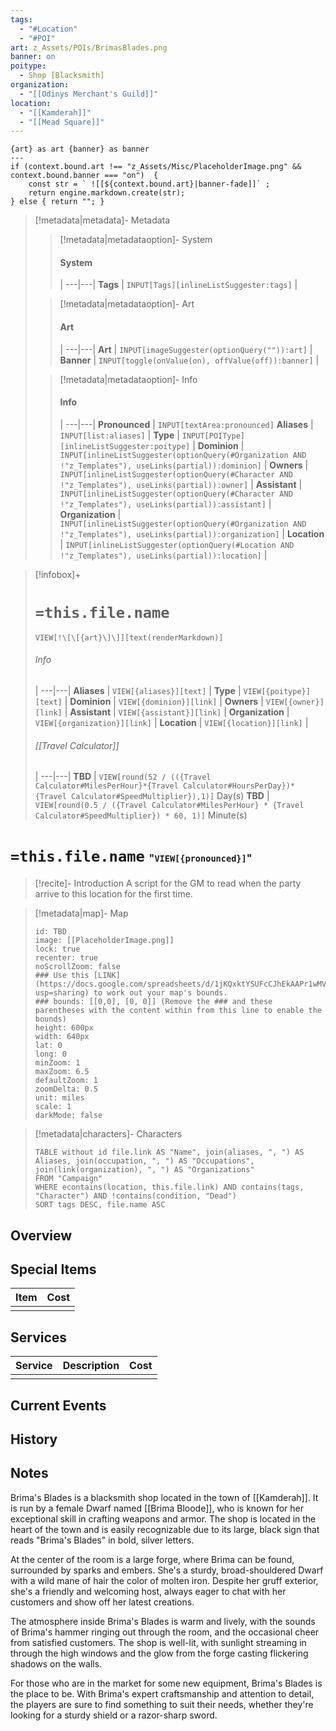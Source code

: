 ```yaml
---
tags:
  - "#Location"
  - "#POI"
art: z_Assets/POIs/BrimasBlades.png
banner: on
poitype:
  - Shop [Blacksmith]
organization:
  - "[[Odinys Merchant's Guild]]"
location:
  - "[[Kamderah]]"
  - "[[Mead Square]]"
---
```


```meta-bind-js-view 
{art} as art {banner} as banner
--- 
if (context.bound.art !== "z_Assets/Misc/PlaceholderImage.png" && context.bound.banner === "on")  { 
    const str = ` ![[${context.bound.art}|banner-fade]]` ;
    return engine.markdown.create(str); 
} else { return ""; }
```

> [!metadata|metadata]- Metadata 
>> [!metadata|metadataoption]- System
>> #### System
>>  |
>> ---|---|
> **Tags** | `INPUT[Tags][inlineListSuggester:tags]` |
>
>> [!metadata|metadataoption]- Art
>> #### Art
>>  |
>> ---|---|
> **Art** | `INPUT[imageSuggester(optionQuery("")):art]` |
> **Banner** | `INPUT[toggle(onValue(on), offValue(off)):banner]` |
>
>> [!metadata|metadataoption]- Info
>> #### Info
>>  |
>> ---|---|
>> **Pronounced** |  `INPUT[textArea:pronounced]`
>> **Aliases** | `INPUT[list:aliases]` |
>> **Type** | `INPUT[POIType][inlineListSuggester:poitype]` |
>> **Dominion** | `INPUT[inlineListSuggester(optionQuery(#Organization AND !"z_Templates"), useLinks(partial)):dominion]` |
>> **Owners** | `INPUT[inlineListSuggester(optionQuery(#Character AND !"z_Templates"), useLinks(partial)):owner]` |
>> **Assistant** | `INPUT[inlineListSuggester(optionQuery(#Character AND !"z_Templates"), useLinks(partial)):assistant]` |
>> **Organization** | `INPUT[inlineListSuggester(optionQuery(#Organization AND !"z_Templates"), useLinks(partial)):organization]` |
>> **Location** | `INPUT[inlineListSuggester(optionQuery(#Location AND !"z_Templates"), useLinks(partial)):location]` |

> [!infobox]+
> # `=this.file.name`
> `VIEW[!\[\[{art}\]\]][text(renderMarkdown)]`
> ###### Info
>  |
> ---|---|
> **Aliases** | `VIEW[{aliases}][text]` |
> **Type** | `VIEW[{poitype}][text]` |
> **Dominion** | `VIEW[{dominion}][link]` |
> **Owners** | `VIEW[{owner}][link]` |
> **Assistant** | `VIEW[{assistant}][link]` |
> **Organization** | `VIEW[{organization}][link]` |
> **Location** | `VIEW[{location}][link]` |
> ###### [[Travel Calculator]] 
>  |
> ---|---|
> **TBD** | `VIEW[round(52 / (({Travel Calculator#MilesPerHour}*{Travel Calculator#HoursPerDay})*{Travel Calculator#SpeedMultiplier}),1)]` Day(s)
> **TBD** | `VIEW[round(0.5 / ({Travel Calculator#MilesPerHour} * {Travel Calculator#SpeedMultiplier}) * 60, 1)]` Minute(s)

# `=this.file.name` <span style="font-size: medium">"`VIEW[{pronounced}]`"</span>

> [!recite]- Introduction
> A script for the GM to read when the party arrive to this location for the first time.

> [!metadata|map]- Map
> ```leaflet
> id: TBD
> image: [[PlaceholderImage.png]]
> lock: true
> recenter: true
> noScrollZoom: false
> ### Use this [LINK](https://docs.google.com/spreadsheets/d/1jKQxktYSUFcCJhEkAAPr1wMVBTqUdpEfA5XveUXI17I/edit?usp=sharing) to work out your map's bounds.
> ### bounds: [[0,0], [0, 0]] (Remove the ### and these parentheses with the content within from this line to enable the bounds)
> height: 600px
> width: 640px
> lat: 0
> long: 0
> minZoom: 1
> maxZoom: 6.5
> defaultZoom: 1
> zoomDelta: 0.5
> unit: miles
> scale: 1
> darkMode: false
> ```

> [!metadata|characters]- Characters
> ```dataview
> TABLE without id file.link AS "Name", join(aliases, ", ") AS Aliases, join(occupation, ", ") AS "Occupations", join(link(organization), ", ") AS "Organizations"
> FROM "Campaign"
> WHERE econtains(location, this.file.link) AND contains(tags, "Character") AND !contains(condition, "Dead")
> SORT tags DESC, file.name ASC

## Overview 



## Special Items

| Item | Cost |
| ---- | ---- |
|      |      |
## Services

| Service | Description | Cost |
| ------- | ----------- | ---- |
|         |             |      |

## Current Events



## History



## Notes

Brima's Blades is a blacksmith shop located in the town of [[Kamderah]]. It is run by a female Dwarf named [[Brima Bloode]], who is known for her exceptional skill in crafting weapons and armor. The shop is located in the heart of the town and is easily recognizable due to its large, black sign that reads "Brima's Blades" in bold, silver letters.

At the center of the room is a large forge, where Brima can be found, surrounded by sparks and embers. She's a sturdy, broad-shouldered Dwarf with a wild mane of hair the color of molten iron. Despite her gruff exterior, she's a friendly and welcoming host, always eager to chat with her customers and show off her latest creations.

The atmosphere inside Brima's Blades is warm and lively, with the sounds of Brima's hammer ringing out through the room, and the occasional cheer from satisfied customers. The shop is well-lit, with sunlight streaming in through the high windows and the glow from the forge casting flickering shadows on the walls.

For those who are in the market for some new equipment, Brima's Blades is the place to be. With Brima's expert craftsmanship and attention to detail, the players are sure to find something to suit their needs, whether they're looking for a sturdy shield or a razor-sharp sword.